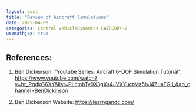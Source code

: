 ```yaml
---
layout: post
title: "Review of Aircraft Simulations"
date: 2025-04-08
categories: Control VehicleDynamics CATEGORY-2
usemathjax: true
---
```


## References:

1. Ben Dickenson: "Youtube Series: Aircraft 6-DOF Simulation Tutorial", https://www.youtube.com/watch?v=hr_PqdkG6XY&list=PLcmbTy9X3gXs4JVXYucrMz5bJ4ZuaEGJ_&ab_channel=BenDickinson

2. Ben Dickenson Website: https://learngandc.com/